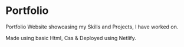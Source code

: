 # Portfolio

Portfolio Website showcasing my Skills and Projects, I have worked on.

Made using basic Html, Css & Deployed using Netlify.
